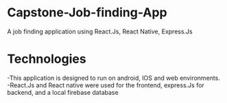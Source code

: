 # Capstone-Job-finding-App
A job finding application using React.Js, React Native, Express.Js

# Technologies
-This application is designed to run on android, IOS and web environments.
-React.Js and React native were used for the frontend, express.Js for backend, and a local firebase database
